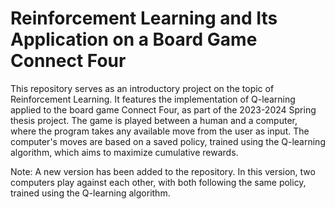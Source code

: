 # Reinforcement Learning and Its Application on a Board Game Connect Four

This repository serves as an introductory project on the topic of Reinforcement Learning. It features the implementation of Q-learning applied to the board game Connect Four, as part of the 2023-2024 Spring thesis project. The game is played between a human and a computer, where the program takes any available move from the user as input. The computer's moves are based on a saved policy, trained using the Q-learning algorithm, which aims to maximize cumulative rewards.

Note: A new version has been added to the repository. In this version, two computers play against each other, with both following the same policy, trained using the Q-learning algorithm.
